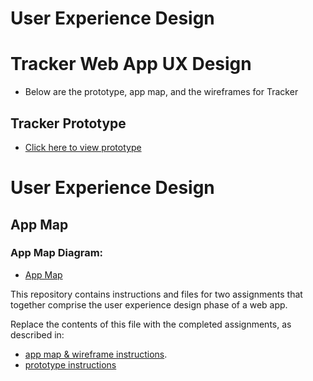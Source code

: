 # User Experience Design
# Tracker Web App UX Design
- Below are the prototype, app map, and the wireframes for Tracker

## Tracker Prototype
- [Click here to view prototype]([https://www.figma.com/proto/gbpdmtKQa4fjeIo53t7Qgm/Network-Web-App?node-id=2371-1070&node-type=symbol&t=jIcWBZ4Ikrj12fx0-1&scaling=min-zoom&content-scaling=fixed&page-id=2312%3A2&starting-point-node-id=2371%3A1070)

# User Experience Design

## App Map

### App Map Diagram:


- [App Map](ux-design/Charts.png)



This repository contains instructions and files for two assignments that together comprise the user experience design phase of a web app.

Replace the contents of this file with the completed assignments, as described in:

- [app map & wireframe instructions](instructions-0a-app-map-wireframes.md).
- [prototype instructions](instructions-0b-prototyping.md)

